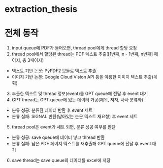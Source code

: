 # extraction_thesis

# 전체 동작
1. input queue에 PDF가 들어오면, thread pool에게 thread 할당 요청
2. thread pool에서 할당된 thread는 PDF 텍스트 추출([1번째, n - 1번째, n번째] 페이지, 총 3페이지)
 - 텍스트 기반 논문: PyPDF2 모듈로 텍스트 추출
 - 이미지 기반 논문: Google Cloud Vision API 등을 이용한 이미지 텍스트 추출(계획)
3. 추출한 텍스트 및 thread 정보(event)를 GPT queue에 전달 후 event 대기
4. GPT thread는 GPT queue에 있는 데이터 가공(제목, 저자, 사사 분류화)
 - 분류 성공: 분류된 데이터 반환 후 event 세트
 - 분류 실패: SIGNAL 반환(남아있는 논문 텍스트 재요청) 후 event 세트
5. thread pool은 event가 세트 되면, 분류 성공 여부를 판단
 - 분류 성공: save queue에 데이터 넣고 thread 반환
 - 분류 실패: 남은 PDF 페이지 텍스트를 재추출해 GPT queue에 전달 후 event 대기
6. save thread는 save queue의 데이터를 excel에 저장